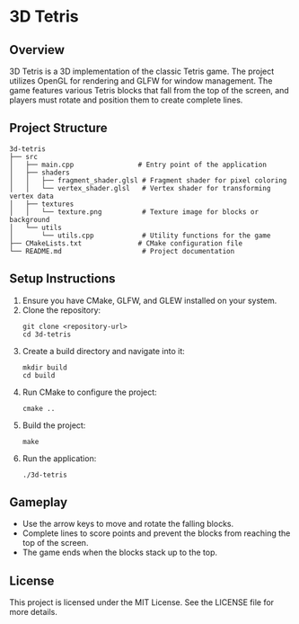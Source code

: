 # 3D Tetris

## Overview
3D Tetris is a 3D implementation of the classic Tetris game. The project utilizes OpenGL for rendering and GLFW for window management. The game features various Tetris blocks that fall from the top of the screen, and players must rotate and position them to create complete lines.

## Project Structure
```
3d-tetris
├── src
│   ├── main.cpp                # Entry point of the application
│   ├── shaders
│   │   ├── fragment_shader.glsl # Fragment shader for pixel coloring
│   │   └── vertex_shader.glsl   # Vertex shader for transforming vertex data
│   ├── textures
│   │   └── texture.png          # Texture image for blocks or background
│   └── utils
│       └── utils.cpp            # Utility functions for the game
├── CMakeLists.txt              # CMake configuration file
└── README.md                    # Project documentation
```

## Setup Instructions
1. Ensure you have CMake, GLFW, and GLEW installed on your system.
2. Clone the repository:
   ```
   git clone <repository-url>
   cd 3d-tetris
   ```
3. Create a build directory and navigate into it:
   ```
   mkdir build
   cd build
   ```
4. Run CMake to configure the project:
   ```
   cmake ..
   ```
5. Build the project:
   ```
   make
   ```
6. Run the application:
   ```
   ./3d-tetris
   ```

## Gameplay
- Use the arrow keys to move and rotate the falling blocks.
- Complete lines to score points and prevent the blocks from reaching the top of the screen.
- The game ends when the blocks stack up to the top.

## License
This project is licensed under the MIT License. See the LICENSE file for more details.
